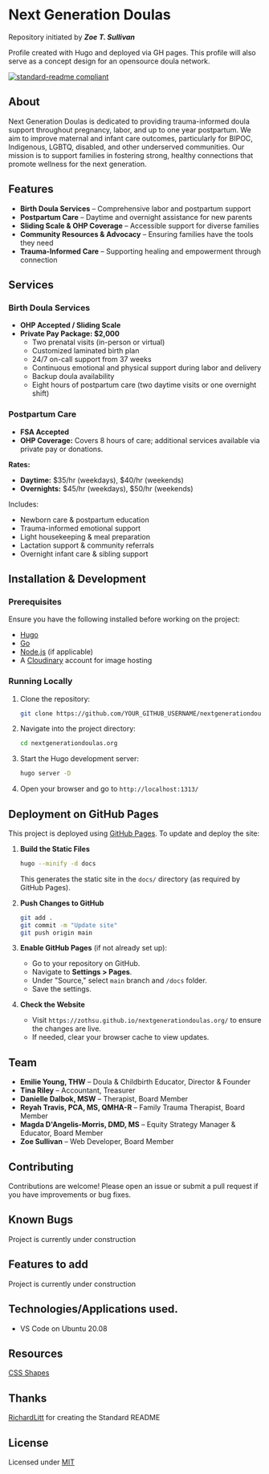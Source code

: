 # Next Generation Doulas

Repository initiated by _**Zoe T. Sullivan**_

Profile created with Hugo and deployed via GH pages. This profile will also serve as a concept design for an opensource doula network.

[![standard-readme compliant](https://img.shields.io/badge/readme%20style-standard-brightgreen.svg?style=flat-square)](https://github.com/RichardLitt/standard-readme)

## About

Next Generation Doulas is dedicated to providing trauma-informed doula support throughout pregnancy, labor, and up to one year postpartum. We aim to improve maternal and infant care outcomes, particularly for BIPOC, Indigenous, LGBTQ, disabled, and other underserved communities. Our mission is to support families in fostering strong, healthy connections that promote wellness for the next generation.

## Features

- **Birth Doula Services** – Comprehensive labor and postpartum support
- **Postpartum Care** – Daytime and overnight assistance for new parents
- **Sliding Scale & OHP Coverage** – Accessible support for diverse families
- **Community Resources & Advocacy** – Ensuring families have the tools they need
- **Trauma-Informed Care** – Supporting healing and empowerment through connection

## Services

### Birth Doula Services

- **OHP Accepted / Sliding Scale**
- **Private Pay Package: $2,000**
  - Two prenatal visits (in-person or virtual)
  - Customized laminated birth plan
  - 24/7 on-call support from 37 weeks
  - Continuous emotional and physical support during labor and delivery
  - Backup doula availability
  - Eight hours of postpartum care (two daytime visits or one overnight shift)

### Postpartum Care

- **FSA Accepted**
- **OHP Coverage:** Covers 8 hours of care; additional services available via private pay or donations.

**Rates:**
- **Daytime:** $35/hr (weekdays), $40/hr (weekends)
- **Overnights:** $45/hr (weekdays), $50/hr (weekends)

Includes:
- Newborn care & postpartum education
- Trauma-informed emotional support
- Light housekeeping & meal preparation
- Lactation support & community referrals
- Overnight infant care & sibling support

## Installation & Development

### Prerequisites

Ensure you have the following installed before working on the project:

- [Hugo](https://gohugo.io/getting-started/installing/)
- [Go](https://go.dev/doc/install)
- [Node.js](https://nodejs.org/) (if applicable)
- A [Cloudinary](https://cloudinary.com/) account for image hosting

### Running Locally

1. Clone the repository:
   ```sh
   git clone https://github.com/YOUR_GITHUB_USERNAME/nextgenerationdoulas.org.git
   ```
2. Navigate into the project directory:
   ```sh
   cd nextgenerationdoulas.org
   ```
3. Start the Hugo development server:
   ```sh
   hugo server -D
   ```
4. Open your browser and go to `http://localhost:1313/`

## Deployment on GitHub Pages

This project is deployed using [GitHub Pages](https://pages.github.com/). To update and deploy the site:

1. **Build the Static Files**
   ```sh
   hugo --minify -d docs
   ```
   This generates the static site in the `docs/` directory (as required by GitHub Pages).

2. **Push Changes to GitHub**
   ```sh
   git add .
   git commit -m "Update site"
   git push origin main
   ```

3. **Enable GitHub Pages** (if not already set up):
   - Go to your repository on GitHub.
   - Navigate to **Settings > Pages**.
   - Under "Source," select `main` branch and `/docs` folder.
   - Save the settings.

4. **Check the Website**
   - Visit `https://zothsu.github.io/nextgenerationdoulas.org/` to ensure the changes are live.
   - If needed, clear your browser cache to view updates.

## Team

- **Emilie Young, THW** – Doula & Childbirth Educator, Director & Founder
- **Tina Riley** – Accountant, Treasurer
- **Danielle Dalbok, MSW** – Therapist, Board Member
- **Reyah Travis, PCA, MS, QMHA-R** – Family Trauma Therapist, Board Member
- **Magda D'Angelis-Morris, DMD, MS** – Equity Strategy Manager & Educator, Board Member
- **Zoe Sullivan** – Web Developer, Board Member

## Contributing

Contributions are welcome! Please open an issue or submit a pull request if you have improvements or bug fixes.

## Known Bugs

Project is currently under construction

## Features to add

Project is currently under construction

## Technologies/Applications used.

- VS Code on Ubuntu 20.08

## Resources
[CSS Shapes](https://css-tricks.com/the-shapes-of-css/)

## Thanks

[RichardLitt](https://github.com/RichardLitt) for creating the Standard README


## License

Licensed under [MIT](LICENSE) 
